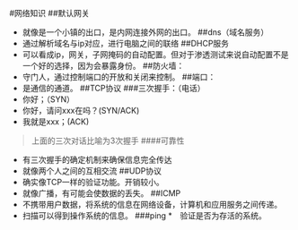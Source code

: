 #网络知识
##默认网关
* 就像是一个小镇的出口，是内网连接外网的出口。
##dns（域名服务）
* 通过解析域名与ip对应，进行电脑之间的联络
##DHCP服务
* 可以看成ip，网关，子网掩码的自动配置。但对于渗透测试来说自动配置不是一个好的选择，因为会暴露身份。
##防火墙：
* 守门人，通过控制端口的开放和关闭来控制。
##端口：
* 是通信的通道。
##TCP协议
###三次握手：（电话）
* 你好；（SYN）
* 你好，请问xxx在吗？(SYN/ACK)
* 我就是xxx；(ACK)
>上面的三次对话比喻为3次握手
####可靠性
* 有三次握手的确定机制来确保信息完全传达
* 就像两个人之间的互相交流
##UDP协议
* 确实像TCP一样的验证功能。开销较小。
* 就像广播，有可能会使数据的丢失。
##ICMP
* 不携带用户数据，将系统的信息在网络设备，计算机和应用服务之间传递。
* 扫描可以得到操作系统的信息。
###ping
*　验证是否为存活的系统。